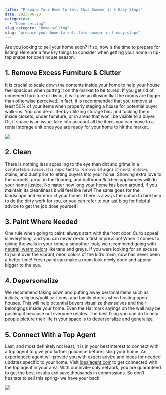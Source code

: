 ```yaml
---
title: "Prepare Your Home to Sell this Summer in 5 Easy Steps"
date: 2023-06-20
categories: 
  - "home-selling"
slug_category: "home-selling"
slug: "prepare-your-home-to-sell-this-summer-in-5-easy-steps"
---
```


Are you looking to sell your home soon? If so, now is the time to prepare for listing! Here are a few key things to consider when getting your home in tip-top shape for open house season.       

## 1\. Remove Excess Furniture & Clutter     

It is crucial to scale down the contents inside your home to help your house feel spacious when putting it on the market to be toured. If you get rid of unneeded furniture or décor, it will give an illusion that the rooms are bigger than otherwise perceived. In fact, it is recommended that you remove at least 50% of your items when properly staging a house for potential buyer walk-ins. You can de-clutter by utilizing storage bins and tucking them inside closets, under furniture, or in areas that won’t be visible to a buyer. Or, if space is an issue, take into account all the items you can move to a rental storage unit once you are ready for your home to hit the market.     

![](images/image.png)

## 2\. Clean    

There is nothing less appealing to the eye than dirt and grime in a comfortable space. It is important to remove all signs of mold, mildew, stains, and dust prior to letting buyers into your home. Showing extra love to the carpets, grout in the flooring, and bathroom/kitchen appliances will do your home justice. No matter how long your home has been around, if you maintain its cleanliness it will feel like new! The same goes for the landscape and exterior of your home. There is always the option to hire help to do the dirty work for you, or you can refer to our [last blog](https://blog.idealagent.com/the-ultimate-new-years-home-cleaning-guide/) for helpful advice to get the job done yourself!    

## 3\. Paint Where Needed    

One rule when going to paint: always start with the front door. Curb appeal is everything, and you can never re-do a first impression! When it comes to giving the walls in your home a smoother look, we recommend going with [neutral, warm colors](https://www.veranda.com/home-decorators/g34714319/neutral-paint-colors/) like tans and greys. If you were looking for an excuse to paint over the vibrant, neon colors of the kid’s room, now has never been a better time! Fresh paint can make a room look newly done and appear bigger to the eye.  

## 4\. Depersonalize     

We recommend taking down and putting away personal items such as initials, religious/political items, and family photos when hosting open houses. This will help potential buyers visualize themselves and their belongings inside your home. Even the Hallmark sayings on the wall may be pushing it because not everyone relates. The best thing you can do to help people picture their life in your space is to depersonalize and generalize.    

## 5\. Connect With a Top Agent    

Last, and most definitely not least, it is in your best interest to connect with a top agent to give you further guidance before listing your home. An experienced agent will provide you with expert advice and ideas for needed updates specific to your home. Visit [idealagent.com](https://idealagent.com/) to get connected with the top agent in your area. With our invite-only network, you are guaranteed to get the best results and save thousands in commissions. So don’t hesitate to sell this spring- we have your back!  

![](images/b20485ef-8bf7-4fdd-8b7c-207b664b9854)
